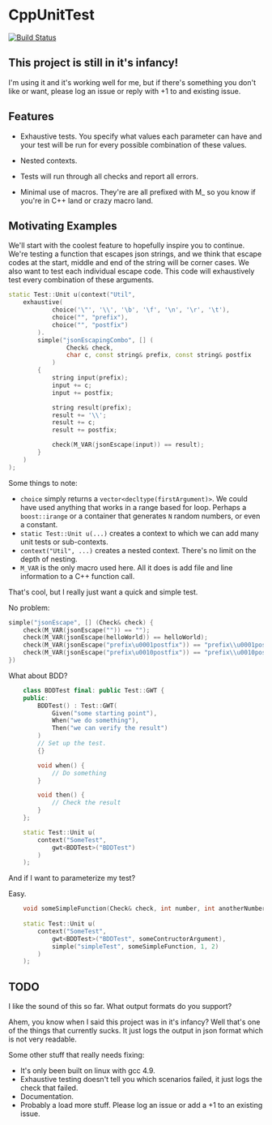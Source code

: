 # CppUnitTest

[![Build Status](https://travis-ci.org/simon-bourne/CppUnitTest.png)](https://travis-ci.org/simon-bourne/CppUnitTest)

## This project is still in it's infancy!
 
I'm using it and it's working well for me, but if there's something you don't like or want, please log an issue or reply
with +1 to and existing issue.

## Features

- Exhaustive tests. You specify what values each parameter can have and your test will be run for every possible 
combination of these values.      

- Nested contexts.

- Tests will run through all checks and report all errors.

- Minimal use of macros. They're are all prefixed with M_ so you know if you're in C++ land or crazy macro land.

## Motivating Examples

We'll start with the coolest feature to hopefully inspire you to continue.
We're testing a function that escapes json strings, and we think that escape codes at the start, middle and end of
the string will be corner cases. We also want to test each individual escape code. This code will exhaustively
test every combination of these arguments.

```C++
static Test::Unit u(context("Util",
    exhaustive(
            choice('\"', '\\', '\b', '\f', '\n', '\r', '\t'),
            choice("", "prefix"),
            choice("", "postfix")
        ).
        simple("jsonEscapingCombo", [] (
                Check& check,
                char c, const string& prefix, const string& postfix
            )
        {
            string input(prefix);
            input += c;
            input += postfix;

            string result(prefix);
            result += '\\';
            result += c;
            result += postfix;

            check(M_VAR(jsonEscape(input)) == result);
        }
    )
);
```

Some things to note:

- `choice` simply returns a `vector<decltype(firstArgument)>`. We could have used anything that works in a range based
for loop. Perhaps a `boost::irange` or a container that generates `N` random numbers, or even a constant.
- `static Test::Unit u(...)` creates a context to which we can add many unit tests or sub-contexts.
- `context("Util", ...)` creates a nested context. There's no limit on the depth of nesting.
- `M_VAR` is the only macro used here. All it does is add file and line information to a C++ function call.

That's cool, but I really just want a quick and simple test.

No problem:

```C++
simple("jsonEscape", [] (Check& check) {
    check(M_VAR(jsonEscape("")) == "");
    check(M_VAR(jsonEscape(helloWorld)) == helloWorld);
    check(M_VAR(jsonEscape("prefix\u0001postfix")) == "prefix\\u0001postfix");
    check(M_VAR(jsonEscape("prefix\u0010postfix")) == "prefix\\u0010postfix");
})
```

What about BDD?

```C++
    class BDDTest final: public Test::GWT {
    public:
        BDDTest() : Test::GWT(
            Given("some starting point"),
            When("we do something"),
            Then("we can verify the result")
        )
        // Set up the test.
        {}

        void when() {
            // Do something
        }

        void then() {
            // Check the result
        }
    };

    static Test::Unit u(
        context("SomeTest",
            gwt<BDDTest>("BDDTest")
        )
    );
```

And if I want to parameterize my test?

Easy.

```C++
    void someSimpleFunction(Check& check, int number, int anotherNumber);
    
    static Test::Unit u(
        context("SomeTest",
            gwt<BDDTest>("BDDTest", someContructorArgument),
            simple("simpleTest", someSimpleFunction, 1, 2)
        )
    );
```

## TODO

I like the sound of this so far. What output formats do you support?

Ahem, you know when I said this project was in it's infancy? Well that's one of the things that currently sucks. It
just logs the output in json format which is not very readable.

Some other stuff that really needs fixing:

- It's only been built on linux with gcc 4.9.
- Exhaustive testing doesn't tell you which scenarios failed, it just logs the check that failed.
- Documentation.
- Probably a load more stuff. Please log an issue or add a +1 to an existing issue.
